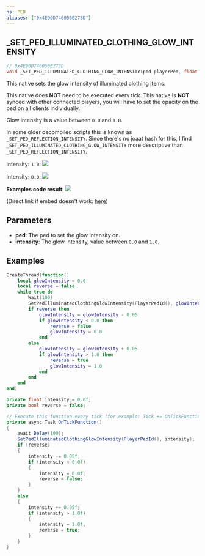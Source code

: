 ```yaml
---
ns: PED
aliases: ["0x4E90D746056E273D"]
---
```

## _SET_PED_ILLUMINATED_CLOTHING_GLOW_INTENSITY

```c
// 0x4E90D746056E273D
void _SET_PED_ILLUMINATED_CLOTHING_GLOW_INTENSITY(ped playerPed, float intensity);
```

This native sets the glow intensity of illuminated clothing items.

This native does **NOT** need to be executed every tick.
This native is **NOT** synced with other connected players, you will have to set the opacity on the ped on all clients individually.


Glow intensity is a value between `0.0` and `1.0`.

In some older decompiled scripts this is known as `_SET_PED_REFLECTION_INTENSITY`.
Since there's no joaat hash for this, I find `_SET_PED_ILLUMINATED_CLOTHING_GLOW_INTENSITY` more descriptive than `_SET_PED_REFLECTION_INTENSITY`.

Intensity: `1.0`:
![](https://www.vespura.com/hi/i/2018-11-13_17-03_c2e23_229.png)

Intensity: `0.0`:
![](https://www.vespura.com/hi/i/2018-11-13_17-03_35c33_230.png)

**Examples code result**:
![](https://www.vespura.com/hi/i/2018-11-13_17-11_10199_232.gif)

(Direct link if embed doesn't work: [here](https://www.vespura.com/hi/i/2018-11-13_17-11_10199_232.gif))


## Parameters
* **ped**: The ped to set the glow intensity on.
* **intensity**: The glow intensity, value between `0.0` and `1.0`.

## Examples
```lua
CreateThread(function()
    local glowIntensity = 0.0
    local reverse = false
    while true do
        Wait(100)
        SetPedIlluminatedClothingGlowIntensity(PlayerPedId(), glowIntensity)
        if reverse then
            glowIntensity = glowIntensity - 0.05
            if glowIntensity < 0.0 then
                reverse = false
                glowIntensity = 0.0
            end
        else
            glowIntensity = glowIntensity + 0.05
            if glowIntensity > 1.0 then
                reverse = true
                glowIntensity = 1.0
            end
        end
    end
end)
```

```cs
private float intensity = 0.0f;
private bool reverse = false;

// Execute this function every tick (for example: Tick += OnTickFunction; in your constructor )
private async Task OnTickFunction()
{
    await Delay(100);
    SetPedIlluminatedClothingGlowIntensity(PlayerPedId(), intensity);
    if (reverse)
    {
        intensity -= 0.05f;
        if (intensity < 0.0f)
        {
            intensity = 0.0f;
            reverse = false;
        }
    }
    else
    {
        intensity += 0.05f;
        if (intensity > 1.0f)
        {
            intensity = 1.0f;
            reverse = true;
        }
    }
}
```
